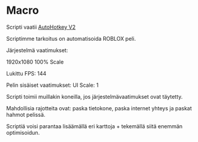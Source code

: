 # Macro
<p>Scripti vaatii <a href="https://www.autohotkey.com/download/ahk-v2.exe">AutoHotkey V2</a></p>
<p>Scriptimme tarkoitus on automatisoida ROBLOX peli.</p>
<p>Järjestelmä vaatimukset:</p>
<p>1920x1080 100% Scale</p>
<p>Lukittu FPS: 144</p>
<p>Pelin sisäiset vaatimukset: UI Scale: 1</p>
<p>Scripti toimii muillakin koneilla, jos järjestelmävaatimukset ovat täytetty.</p>
<p>Mahdollisia rajotteita ovat: paska tietokone, paska internet yhteys ja paskat hahmot pelissä.</p>
<p>Scriptiä voisi parantaa lisäämällä eri karttoja + tekemällä siitä enemmän optimisoidun.</p>

